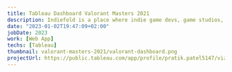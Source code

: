 ```yaml
---
title: Tableau Dashboard Valorant Masters 2021
description: Indiefold is a place where indie game devs, game studios, artists and content creators can organize and broadcast there projects and products to any audience.
date: "2023-01-02T19:47:09+02:00"
jobDate: 2023
work: [Web App]
techs: [Tableau]
thumbnail: valorant-masters-2021/valorant-dashboard.png
projectUrl: https://public.tableau.com/app/profile/pratik.patel5147/viz/ValorantMasters2021PlayerData/Dashboard
---
```



